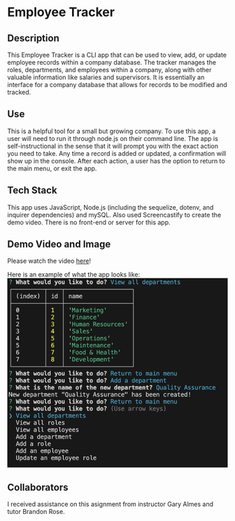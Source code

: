 # Employee Tracker

## Description
This Employee Tracker is a CLI app that can be used to view, add, or update employee records within a company database. The tracker manages the roles, departments, and employees within a company, along with other valuable information like salaries and supervisors. It is essentially an interface for a company database that allows for records to be modified and tracked. 

## Use
This is a helpful tool for a small but growing company. To use this app, a user will need to run it through node.js on their command line. The app is self-instructional in the sense that it will prompt you with the exact action you need to take. Any time a record is added or updated, a confirmation will show up in the console. After each action, a user has the option to return to the main menu, or exit the app. 

## Tech Stack
This app uses JavaScript, Node.js (including the sequelize, dotenv, and inquirer dependencies) and mySQL. Also used Screencastify to create the demo video. There is no front-end or server for this app.

## Demo Video and Image
Please watch the video [here](https://drive.google.com/file/d/1YybZpyBcg7bYBxraJvFS3koOIPltMiB3/view)!

Here is an example of what the app looks like:
![Demo screenshot](./img/Screenshot%202023-11-16%20at%207.10.59%20PM.png)

## Collaborators 
I received assistance on this asignment from instructor Gary Almes and tutor Brandon Rose.